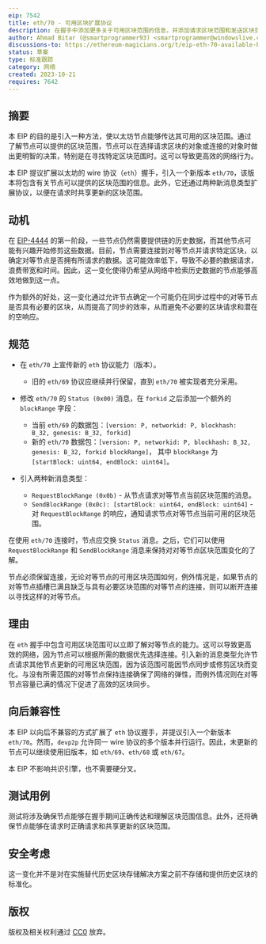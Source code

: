 ```yaml
---
eip: 7542
title: eth/70 - 可用区块扩展协议
description: 在握手中添加更多关于可用区块范围的信息，并添加请求区块范围和发送区块范围的消息类型
author: Ahmad Bitar (@smartprogrammer93) <smartprogrammer@windowslive.com>
discussions-to: https://ethereum-magicians.org/t/eip-eth-70-available-blocks-extended-protocol-handshake/16188
status: 草案
type: 标准跟踪
category: 网络
created: 2023-10-21
requires: 7642
---
```

## 摘要

本 EIP 的目的是引入一种方法，使以太坊节点能够传达其可用的区块范围。通过了解节点可以提供的区块范围，节点可以在选择请求区块的对象或连接的对象时做出更明智的决策，特别是在寻找特定区块范围时。这可以导致更高效的网络行为。

本 EIP 提议扩展以太坊的 wire 协议（`eth`）握手，引入一个新版本 `eth/70`，该版本将包含有关节点可以提供的区块范围的信息。此外，它还通过两种新消息类型扩展协议，以便在请求时共享更新的区块范围。

## 动机

在 [EIP-4444](./eip-4444.md) 的第一阶段，一些节点仍然需要提供链的历史数据，而其他节点可能有兴趣开始修剪这些数据。目前，节点需要连接到对等节点并请求特定区块，以确定对等节点是否拥有所请求的数据。这可能效率低下，导致不必要的数据请求，浪费带宽和时间。因此，这一变化使得仍希望从网络中检索历史数据的节点能够高效地做到这一点。

作为额外的好处，这一变化通过允许节点确定一个可能仍在同步过程中的对等节点是否具有必要的区块，从而提高了同步的效率，从而避免不必要的区块请求和潜在的空响应。

## 规范

- 在 `eth/70` 上宣传新的 `eth` 协议能力（版本）。
  - 旧的 `eth/69` 协议应继续并行保留，直到 `eth/70` 被实现者充分采用。
- 修改 `eth/70` 的 `Status (0x00)` 消息，在 `forkid` 之后添加一个额外的 `blockRange` 字段：
  - 当前 `eth/69` 的数据包：`[version: P, networkid: P, blockhash: B_32, genesis: B_32, forkid]`
  - 新的 `eth/70` 数据包：`[version: P, networkid: P, blockhash: B_32, genesis: B_32, forkid blockRange]`，
  其中 `blockRange` 为 `[startBlock: uint64, endBlock: uint64]`。

- 引入两种新消息类型：
  - `RequestBlockRange (0x0b)` - 从节点请求对等节点当前区块范围的消息。
  - `SendBlockRange (0x0c): [startBlock: uint64, endBlock: uint64]` - 对 `RequestBlockRange` 的响应，通知请求节点对等节点当前可用的区块范围。

在使用 `eth/70` 连接时，节点应交换 `Status` 消息。之后，它们可以使用 `RequestBlockRange` 和 `SendBlockRange` 消息来保持对对等节点区块范围变化的了解。

节点必须保留连接，无论对等节点的可用区块范围如何，例外情况是，如果节点的对等节点插槽已满且缺乏与具有必要区块范围的对等节点的连接，则可以断开连接以寻找这样的对等节点。

## 理由

在 `eth` 握手中包含可用区块范围可以立即了解对等节点的能力。这可以导致更高效的网络，因为节点可以根据所需的数据优先选择连接。引入新的消息类型允许节点请求其他节点更新的可用区块范围，因为该范围可能因节点同步或修剪区块而变化。与没有所需范围的对等节点保持连接确保了网络的弹性，而例外情况则在对等节点容量已满的情况下促进了高效的区块同步。

## 向后兼容性

本 EIP 以向后不兼容的方式扩展了 `eth` 协议握手，并提议引入一个新版本 `eth/70`。然而，`devp2p` 允许同一 wire 协议的多个版本并行运行。因此，未更新的节点可以继续使用旧版本，如 `eth/69`、`eth/68` 或 `eth/67`。

本 EIP 不影响共识引擎，也不需要硬分叉。

## 测试用例

测试将涉及确保节点能够在握手期间正确传达和理解区块范围信息。此外，还将确保节点能够在请求时正确请求和共享更新的区块范围。

## 安全考虑

这一变化并不是对在实施替代历史区块存储解决方案之前不存储和提供历史区块的标准化。

## 版权

版权及相关权利通过 [CC0](../LICENSE.md) 放弃。